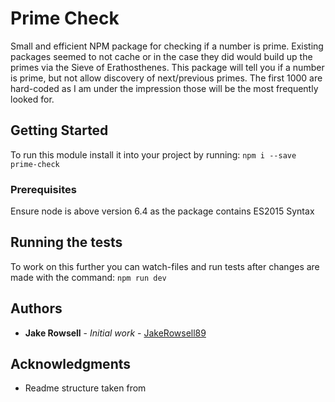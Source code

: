# Prime Check

Small and efficient NPM package for checking if a number is prime. Existing packages seemed to not cache or in the case they did would build up the primes via the Sieve of Erathosthenes. This package will tell you if a number is prime, but not allow discovery of next/previous primes. The first 1000 are hard-coded as I am under the impression those will be the most frequently looked for.

## Getting Started

To run this module install it into your project by running:
`npm i --save prime-check`

### Prerequisites

Ensure node is above version 6.4 as the package contains ES2015 Syntax


## Running the tests

To work on this further you can watch-files and run tests after changes are made with the command:
`npm run dev`

## Authors

* **Jake Rowsell** - *Initial work* - [JakeRowsell89](https://github.com/JakeRowsell89)

## Acknowledgments

* Readme structure taken from 

